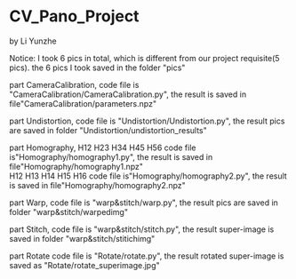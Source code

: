 # CV_Pano_Project
by Li Yunzhe

Notice: I took 6 pics in total, which is different from our project requisite(5 pics).
        the 6 pics I took saved in the folder "pics"

part CameraCalibration, 
     code file is "CameraCalibration/CameraCalibration.py", the result is saved in file"CameraCalibration/parameters.npz"

part Undistortion, 
     code file is "Undistortion/Undistortion.py", the result pics are saved in folder "Undistortion/undistortion_results"

part Homography, 
     H12 H23 H34 H45 H56 code file is"Homography/homography1.py", the result is saved in file"Homography/homography1.npz"  
H12 H13 H14 H15 H16 code file is"Homography/homography2.py", the result is saved in file"Homography/homography2.npz"
     
part Warp, 
     code file is "warp&stitch/warp.py", the result pics are saved in folder "warp&stitch/warpedimg"

part Stitch, 
     code file is "warp&stitch/stitch.py", the result super-image is saved in folder "warp&stitch/stitichimg"

part Rotate
     code file is "Rotate/rotate.py", the result rotated super-image is saved as "Rotate/rotate_superimage.jpg"



     
